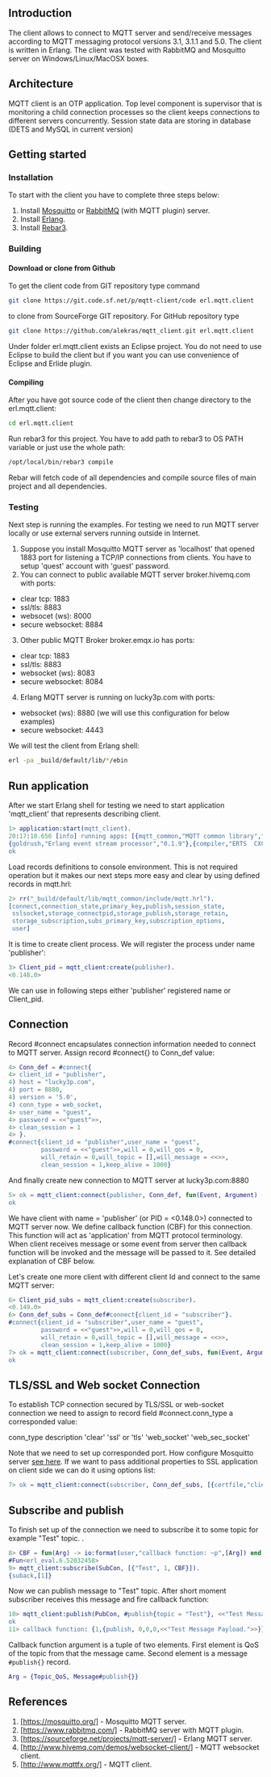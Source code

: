 ## Introduction
The client allows to connect to MQTT server and send/receive messages according to MQTT messaging protocol versions 3.1, 3.1.1 and 5.0.
The client is written in Erlang. 
The client was tested with RabbitMQ and Mosquitto server on Windows/Linux/MacOSX boxes.

## Architecture
MQTT client is an OTP application. Top level component is supervisor
that is monitoring a child connection processes so the client keeps connections to different servers concurrently. Session state data are storing in database (DETS and MySQL in current version)

## Getting started
### Installation
To start with the client you have to complete three steps below:

1. Install [Mosquitto](https://mosquitto.org/) or [RabbitMQ](https://www.rabbitmq.com/) (with MQTT plugin) server.
2. Install [Erlang](http://www.erlang.org/download.html).
3. Install [Rebar3](https://www.rebar3.org/).


### Building
#### Download or clone from Github
To get the client code from GIT repository type command 

```bash
git clone https://git.code.sf.net/p/mqtt-client/code erl.mqtt.client
```
to clone from SourceForge GIT repository. For GitHub repository type

```bash
git clone https://github.com/alekras/mqtt_client.git erl.mqtt.client
```
Under folder erl.mqtt.client exists an Eclipse project. You do not need to use Eclipse to build the client but 
if you want you can use convenience of Eclipse and Erlide plugin.

#### Compiling
After you have got source code of the client then change directory to the erl.mqtt.client:

```bash
cd erl.mqtt.client
```
Run rebar3 for this project. You have to add path to rebar3 to OS PATH variable or just use the whole path:

```bash
/opt/local/bin/rebar3 compile
```
Rebar will fetch code of all dependencies and compile source files of main project and all dependencies.

### Testing
Next step is running the examples. For testing we need to run MQTT server locally or use external servers running outside in Internet.
 1. Suppose you install Mosquitto MQTT server as 'localhost' that opened 1883 port 
for listening a TCP/IP connections from clients.
You have to setup 'quest' account with 'guest' password.
 2. You can connect to public available MQTT server broker.hivemq.com with ports:
  - clear tcp: 1883
  - ssl/tls: 8883
  - websocet (ws): 8000
  - secure websocket: 8884
 3. Other public MQTT Broker broker.emqx.io has ports:
  - clear tcp: 1883
  - ssl/tls: 8883
  - websocket (ws): 8083
  - secure websocket: 8084
 4. Erlang MQTT server is running on lucky3p.com with ports:
  - websocket (ws): 8880 (we will use this configuration for below examples)
  - secure websocket: 4443

We will test the client from Erlang shell:

```bash
erl -pa _build/default/lib/*/ebin
```

## Run application
After we start Erlang shell for testing we need to start application 'mqtt_client' that represents describing client.

```erlang
1> application:start(mqtt_client).
20:17:18.656 [info] running apps: [{mqtt_common,"MQTT common library","2.1.0"},{sasl,"SASL  CXC 138 11","4.1.2"},{lager,"Erlang logging framework","3.9.2"},
{goldrush,"Erlang event stream processor","0.1.9"},{compiler,"ERTS  CXC 138 10","8.1.1.3"},{syntax_tools,"Syntax tools","2.6"},{stdlib,"ERTS  CXC 138 10","3.17.2.2"},{kernel,"ERTS  CXC 138 10","8.3.2.3"}]
ok
```
Load records definitions to console environment. This is not required operation but it makes our next steps more easy and clear 
by using defined records in mqtt.hrl:

```erlang
2> rr("_build/default/lib/mqtt_common/include/mqtt.hrl").
[connect,connection_state,primary_key,publish,session_state,
 sslsocket,storage_connectpid,storage_publish,storage_retain,
 storage_subscription,subs_primary_key,subscription_options,
 user]
```
It is time to create client process. We will register the process under name 'publisher':

```erlang
3> Client_pid = mqtt_client:create(publisher).
<0.148.0>
```
We can use in following steps either 'publisher' registered name or Client_pid.

## Connection
Record #connect encapsulates connection information needed to connect to MQTT server.
Assign record #connect{} to Conn_def value:

```erlang
4> Conn_def = #connect{
4> client_id = "publisher",
4) host = "lucky3p.com",
4) port = 8880,
4) version = '5.0',
4) conn_type = web_socket,
4> user_name = "guest",
4> password = <<"guest">>,
4> clean_session = 1
4> }.
#connect{client_id = "publisher",user_name = "guest",
         password = <<"guest">>,will = 0,will_qos = 0,
         will_retain = 0,will_topic = [],will_message = <<>>,
         clean_session = 1,keep_alive = 1000}
```
And finally create new connection to MQTT server at lucky3p.com:8880 

```erlang
5> ok = mqtt_client:connect(publisher, Conn_def, fun(Event, Argument) ->  io:fwrite(user,"Publisher:: Event:~p Arg:~p~n", [Event, Argument]) end).
ok
```
We have client with name = 'publisher' (or PID = <0.148.0>) connected to MQTT server now.
We define callback function (CBF) for this connection. This function will act as 'application' 
from MQTT protocol terminology. When client receives message or some event
from server then callback function will be invoked and the message will be passed to it.
See detailed explanation of CBF below.

Let's create one more client with different client Id and connect to the same MQTT server:

```erlang
6> Client_pid_subs = mqtt_client:create(subscriber).
<0.149.0>
6> Conn_def_subs = Conn_def#connect{client_id = "subscriber"}.
#connect{client_id = "subscriber",user_name = "guest",
         password = <<"guest">>,will = 0,will_qos = 0,
         will_retain = 0,will_topic = [],will_message = <<>>,
         clean_session = 1,keep_alive = 1000}
7> ok = mqtt_client:connect(subscriber, Conn_def_subs, fun(Event, Argument) ->  io:fwrite(user,"Subscriber:: Event:~p Arg:~p~n", [Event, Argument]) end).
ok
```
## TLS/SSL and Web socket Connection

To establish TCP connection secured by TLS/SSL or web-socket connection 
we need to assign to record field #connect.conn_type a corresponded value:

conn_type description
'clear'
'ssl' or 'tls' 
'web_socket' 
'web_sec_socket'

Note that we need to set up corresponded port. How configure Mosquitto server
[see here](https://dzone.com/articles/secure-communication-with-tls-and-the-mosquitto-broker/).
If we want to pass additional properties to SSL application on client side we can do it using options list:

```erlang
7> ok = mqtt_client:connect(subscriber, Conn_def_subs, [{certfile,"client.crt"}, {verify, verify_none}]).
```

## Subscribe and publish
To finish set up of the connection we need to subscribe it to some topic for example "Test" topic. .

```erlang
8> CBF = fun(Arg) -> io:format(user,"callback function: ~p",[Arg]) end.
#Fun<erl_eval.6.52032458>
9> mqtt_client:subscribe(SubCon, [{"Test", 1, CBF}]).
{suback,[1]}
```
Now we can publish message to "Test" topic. After short moment subscriber receives this message and fire callback function:

```erlang
10> mqtt_client:publish(PubCon, #publish{topic = "Test"}, <<"Test Message Payload.">>).
ok
11> callback function: {1,{publish, 0,0,0,<<"Test Message Payload.">>}}
```
Callback function argument is a tuple of two elements. First element is QoS of the topic from that the message came. Second element is a message `#publish{}` record.

```erlang
Arg = {Topic_QoS, Message#publish{}}
```

## References

1. [https://mosquitto.org/] - Mosquitto MQTT server.
2. [https://www.rabbitmq.com/] - RabbitMQ server with MQTT plugin.
3. [https://sourceforge.net/projects/mqtt-server/] - Erlang MQTT server.
4. [http://www.hivemq.com/demos/websocket-client/] - MQTT websocket client.
5. [http://www.mqttfx.org/] - MQTT client.

